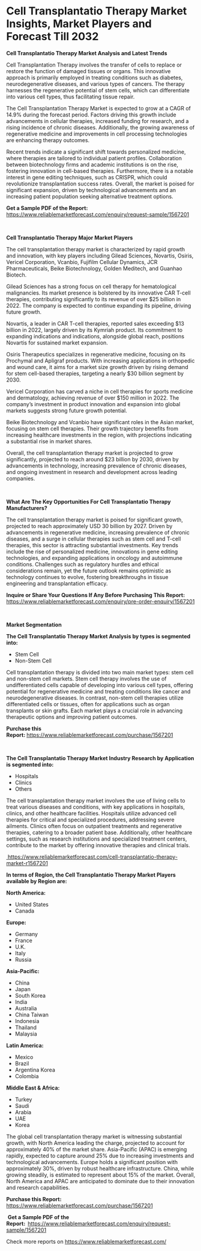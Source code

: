 <p><h1>Cell Transplantatio Therapy Market Insights, Market Players and Forecast Till 2032</h1></p><p><strong>Cell Transplantatio Therapy Market Analysis and Latest Trends</strong></p>
<p><p>Cell Transplantation Therapy involves the transfer of cells to replace or restore the function of damaged tissues or organs. This innovative approach is primarily employed in treating conditions such as diabetes, neurodegenerative diseases, and various types of cancers. The therapy harnesses the regenerative potential of stem cells, which can differentiate into various cell types, thus facilitating tissue repair.</p><p>The Cell Transplantation Therapy Market is expected to grow at a CAGR of 14.9% during the forecast period. Factors driving this growth include advancements in cellular therapies, increased funding for research, and a rising incidence of chronic diseases. Additionally, the growing awareness of regenerative medicine and improvements in cell processing technologies are enhancing therapy outcomes. </p><p>Recent trends indicate a significant shift towards personalized medicine, where therapies are tailored to individual patient profiles. Collaboration between biotechnology firms and academic institutions is on the rise, fostering innovation in cell-based therapies. Furthermore, there is a notable interest in gene editing techniques, such as CRISPR, which could revolutionize transplantation success rates. Overall, the market is poised for significant expansion, driven by technological advancements and an increasing patient population seeking alternative treatment options.</p></p>
<p><strong>Get a Sample PDF of the Report:&nbsp;</strong> <a href="https://www.reliablemarketforecast.com/enquiry/request-sample/1567201?utm_campaign=2481&utm_medium=2&utm_source=Github&utm_content=ia&utm_term=22032025&utm_id=cell-transplantatio-therapy">https://www.reliablemarketforecast.com/enquiry/request-sample/1567201</a></p>
<p>&nbsp;</p>
<p><strong>Cell Transplantatio Therapy Major Market Players</strong></p>
<p><p>The cell transplantation therapy market is characterized by rapid growth and innovation, with key players including Gilead Sciences, Novartis, Osiris, Vericel Corporation, Vcanbio, Fujifilm Cellular Dynamics, JCR Pharmaceuticals, Beike Biotechnology, Golden Meditech, and Guanhao Biotech.</p><p>Gilead Sciences has a strong focus on cell therapy for hematological malignancies. Its market presence is bolstered by its innovative CAR T-cell therapies, contributing significantly to its revenue of over $25 billion in 2022. The company is expected to continue expanding its pipeline, driving future growth.</p><p>Novartis, a leader in CAR T-cell therapies, reported sales exceeding $13 billion in 2022, largely driven by its Kymriah product. Its commitment to expanding indications and indications, alongside global reach, positions Novartis for sustained market expansion.</p><p>Osiris Therapeutics specializes in regenerative medicine, focusing on its Prochymal and Apligraf products. With increasing applications in orthopedic and wound care, it aims for a market size growth driven by rising demand for stem cell-based therapies, targeting a nearly $30 billion segment by 2030.</p><p>Vericel Corporation has carved a niche in cell therapies for sports medicine and dermatology, achieving revenue of over $150 million in 2022. The company’s investment in product innovation and expansion into global markets suggests strong future growth potential.</p><p>Beike Biotechnology and Vcanbio have significant roles in the Asian market, focusing on stem cell therapies. Their growth trajectory benefits from increasing healthcare investments in the region, with projections indicating a substantial rise in market shares.</p><p>Overall, the cell transplantation therapy market is projected to grow significantly, projected to reach around $23 billion by 2030, driven by advancements in technology, increasing prevalence of chronic diseases, and ongoing investment in research and development across leading companies.</p></p>
<p>&nbsp;</p>
<p><strong>What Are The Key Opportunities For Cell Transplantatio Therapy Manufacturers?</strong></p>
<p><p>The cell transplantation therapy market is poised for significant growth, projected to reach approximately USD 30 billion by 2027. Driven by advancements in regenerative medicine, increasing prevalence of chronic diseases, and a surge in cellular therapies such as stem cell and T-cell therapies, this sector is attracting substantial investments. Key trends include the rise of personalized medicine, innovations in gene editing technologies, and expanding applications in oncology and autoimmune conditions. Challenges such as regulatory hurdles and ethical considerations remain, yet the future outlook remains optimistic as technology continues to evolve, fostering breakthroughs in tissue engineering and transplantation efficacy.</p></p>
<p><strong>Inquire or Share Your Questions If Any Before Purchasing This Report:</strong> <a href="https://www.reliablemarketforecast.com/enquiry/pre-order-enquiry/1567201?utm_campaign=2481&utm_medium=2&utm_source=Github&utm_content=ia&utm_term=22032025&utm_id=cell-transplantatio-therapy">https://www.reliablemarketforecast.com/enquiry/pre-order-enquiry/1567201</a></p>
<p>&nbsp;</p>
<p><strong>Market Segmentation</strong></p>
<p><strong>The Cell Transplantatio Therapy Market Analysis by types is segmented into:</strong></p>
<p><ul><li>Stem Cell</li><li>Non-Stem Cell</li></ul></p>
<p><p>Cell transplantation therapy is divided into two main market types: stem cell and non-stem cell markets. Stem cell therapy involves the use of undifferentiated cells capable of developing into various cell types, offering potential for regenerative medicine and treating conditions like cancer and neurodegenerative diseases. In contrast, non-stem cell therapies utilize differentiated cells or tissues, often for applications such as organ transplants or skin grafts. Each market plays a crucial role in advancing therapeutic options and improving patient outcomes.</p></p>
<p><strong>Purchase this Report:&nbsp;</strong><a href="https://www.reliablemarketforecast.com/purchase/1567201?utm_campaign=2481&utm_medium=2&utm_source=Github&utm_content=ia&utm_term=22032025&utm_id=cell-transplantatio-therapy">https://www.reliablemarketforecast.com/purchase/1567201</a></p>
<p>&nbsp;</p>
<p><strong>The Cell Transplantatio Therapy Market Industry Research by Application is segmented into:</strong></p>
<p><ul><li>Hospitals</li><li>Clinics</li><li>Others</li></ul></p>
<p><p>The cell transplantation therapy market involves the use of living cells to treat various diseases and conditions, with key applications in hospitals, clinics, and other healthcare facilities. Hospitals utilize advanced cell therapies for critical and specialized procedures, addressing severe ailments. Clinics often focus on outpatient treatments and regenerative therapies, catering to a broader patient base. Additionally, other healthcare settings, such as research institutions and specialized treatment centers, contribute to the market by offering innovative therapies and clinical trials.</p></p>
<p><a href="https://www.reliablemarketforecast.com/cell-transplantatio-therapy-market-r1567201?utm_campaign=2481&utm_medium=2&utm_source=Github&utm_content=ia&utm_term=22032025&utm_id=cell-transplantatio-therapy">&nbsp;https://www.reliablemarketforecast.com/cell-transplantatio-therapy-market-r1567201</a></p>
<p><strong>In terms of Region, the Cell Transplantatio Therapy Market Players available by Region are:</strong></p>
<p>
    <p> <strong> North America: </strong>
        <ul>
            <li>United States</li>
            <li>Canada</li>
        </ul>
        </p> 
    <p> <strong> Europe: </strong>
        <ul>
            <li>Germany</li>
            <li>France</li>
            <li>U.K.</li>
            <li>Italy</li>
            <li>Russia</li>
        </ul>
        </p> 
    <p> <strong> Asia-Pacific: </strong>
        <ul>
            <li>China</li>
            <li>Japan</li>
            <li>South Korea</li>
            <li>India</li>
            <li>Australia</li>
            <li>China Taiwan</li>
            <li>Indonesia</li>
            <li>Thailand</li>
            <li>Malaysia</li>
        </ul>
        </p> 
    <p> <strong> Latin America: </strong>
        <ul>
            <li>Mexico</li>
            <li>Brazil</li>
            <li>Argentina Korea</li>
            <li>Colombia</li>
        </ul>
        </p> 
    <p> <strong> Middle East & Africa: </strong>
        <ul>
            <li>Turkey</li>
            <li>Saudi</li>
            <li>Arabia</li>
            <li>UAE</li>
            <li>Korea</li>
        </ul>
    </p>
    </p>
<p><p>The global cell transplantation therapy market is witnessing substantial growth, with North America leading the charge, projected to account for approximately 40% of the market share. Asia-Pacific (APAC) is emerging rapidly, expected to capture around 25% due to increasing investments and technological advancements. Europe holds a significant position with approximately 30%, driven by robust healthcare infrastructure. China, while growing steadily, is estimated to represent about 15% of the market. Overall, North America and APAC are anticipated to dominate due to their innovation and research capabilities.</p></p>
<p><strong>Purchase this Report: </strong><a href="https://www.reliablemarketforecast.com/purchase/1567201?utm_campaign=2481&utm_medium=2&utm_source=Github&utm_content=ia&utm_term=22032025&utm_id=cell-transplantatio-therapy">https://www.reliablemarketforecast.com/purchase/1567201</a></p>
<p>&nbsp;<strong>Get a Sample PDF of the Report:&nbsp;&nbsp;</strong><a href="https://www.reliablemarketforecast.com/enquiry/request-sample/1567201?utm_campaign=2481&utm_medium=2&utm_source=Github&utm_content=ia&utm_term=22032025&utm_id=cell-transplantatio-therapy">https://www.reliablemarketforecast.com/enquiry/request-sample/1567201</a></p>
<p><strong></strong></p>
<p>Check more reports on <a href="https://www.reliablemarketforecast.com/?utm_campaign=2481&utm_medium=2&utm_source=Github&utm_content=ia&utm_term=22032025&utm_id=cell-transplantatio-therapy">https://www.reliablemarketforecast.com/</a></p>